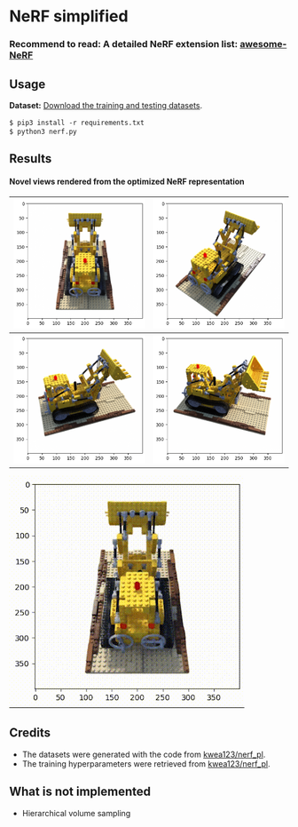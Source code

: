 # NeRF simplified

### Recommend to read: A detailed NeRF extension list: [awesome-NeRF](https://github.com/yenchenlin/awesome-NeRF)

## Usage

**Dataset:** [Download the training and testing datasets](https://drive.google.com/drive/folders/18bwm-RiHETRCS5yD9G00seFIcrJHIvD-?usp=sharing).
```commandline
$ pip3 install -r requirements.txt
$ python3 nerf.py
```

## Results



#### Novel views rendered from the optimized NeRF representation



 ![](novel_views/img_0_hf_6.png)              |  ![](novel_views/img_10_hf_6.png) 
:-------------------------:|:-------------------------:
![](novel_views/img_20_hf_6.png)  |  ![](novel_views/img_30_hf_6.png)


![](novel_views/novel_views.gif)

## Credits

- The datasets were generated with the code from [kwea123/nerf_pl](https://github.com/kwea123/nerf_pl/blob/master/datasets/blender.py).
- The training hyperparameters were retrieved from [kwea123/nerf_pl](https://github.com/kwea123/nerf_pl).

## What is not implemented

- Hierarchical volume sampling
